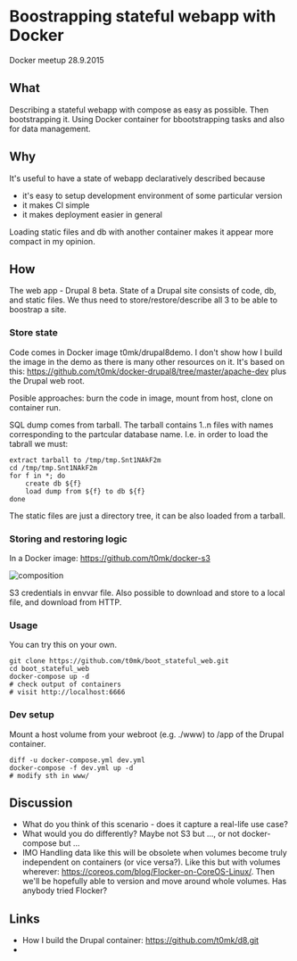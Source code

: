 # Boostrapping stateful webapp with Docker

Docker meetup 28.9.2015

## What

Describing a stateful webapp with compose as easy as possible. Then bootstrapping it. Using Docker container for bbootstrapping tasks and also for data management.

## Why

It's useful to have a state of webapp declaratively described because
 - it's easy to setup development environment of some particular version
 - it makes CI simple
 - it makes deployment easier in general

Loading static files and db with another container makes it appear more compact in my opinion.

## How

The web app - Drupal 8 beta. State of a Drupal site consists of code, db, and static files. We thus need to store/restore/describe all 3 to be able to boostrap a site.


### Store state

Code comes in Docker image t0mk/drupal8demo. I don't show how I build the image in the demo as there is many other resources on it. It's based on this: https://github.com/t0mk/docker-drupal8/tree/master/apache-dev plus the Drupal web root.

Posible approaches: burn the code in image, mount from host, clone on container run.

SQL dump comes from tarball. The tarball contains 1..n files with names corresponding to the partcular database name. I.e. in order to load the tabrall we must:

```
extract tarball to /tmp/tmp.Snt1NAkF2m
cd /tmp/tmp.Snt1NAkF2m
for f in *; do
    create db ${f}
    load dump from ${f} to db ${f}
done
```

The static files are just a directory tree, it can be also loaded from a tarball.


### Storing and restoring logic

In a Docker image: https://github.com/t0mk/docker-s3

![composition](http://i.imgur.com/a09zuuF.png)

S3 credentials in envvar file. Also possible to download and store to a local file, and download from HTTP.

### Usage

You can try this on your own.

```
git clone https://github.com/t0mk/boot_stateful_web.git
cd boot_stateful_web
docker-compose up -d
# check output of containers
# visit http://localhost:6666

```

### Dev setup

Mount a host volume from your webroot (e.g. ./www) to /app of the Drupal container.

```
diff -u docker-compose.yml dev.yml
docker-compose -f dev.yml up -d
# modify sth in www/
```


## Discussion

- What do you think of this scenario - does it capture a real-life use case?
- What would you do differently? Maybe not S3 but ..., or not docker-compose but ... 
- IMO Handling data like this will be obsolete when volumes become truly independent on containers (or vice versa?). Like this but with volumes wherever: https://coreos.com/blog/Flocker-on-CoreOS-Linux/. Then we'll be hopefully able to version and move around whole volumes. Has anybody tried Flocker?

## Links

- How I build the Drupal container: https://github.com/t0mk/d8.git
- 
